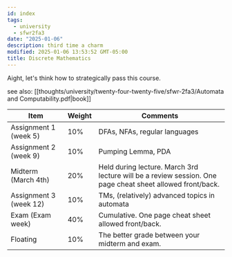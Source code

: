 ```yaml
---
id: index
tags:
  - university
  - sfwr2fa3
date: "2025-01-06"
description: third time a charm
modified: 2025-01-06 13:53:52 GMT-05:00
title: Discrete Mathematics
---
```


Aight, let's think how to strategically pass this course.

see also: [[thoughts/university/twenty-four-twenty-five/sfwr-2fa3/Automata and Computability.pdf|book]]

| Item                   | Weight | Comments                                                                                                  |
| ---------------------- | ------ | --------------------------------------------------------------------------------------------------------- |
| Assignment 1 (week 5)  | 10%    | DFAs, NFAs, regular languages                                                                             |
| Assignment 2 (week 9)  | 10%    | Pumping Lemma, PDA                                                                                        |
| Midterm (March 4th)    | 20%    | Held during lecture. March 3rd lecture will be a review session. One page cheat sheet allowed front/back. |
| Assignment 3 (week 12) | 10%    | TMs, (relatively) advanced topics in automata                                                             |
| Exam (Exam week)       | 40%    | Cumulative. One page cheat sheet allowed front/back.                                                      |
| Floating               | 10%    | The better grade between your midterm and exam.                                                           |

